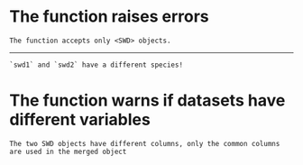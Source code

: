 # The function raises errors

    The function accepts only <SWD> objects.

---

    `swd1` and `swd2` have a different species!

# The function warns if datasets have different variables

    The two SWD objects have different columns, only the common columns are used in the merged object

